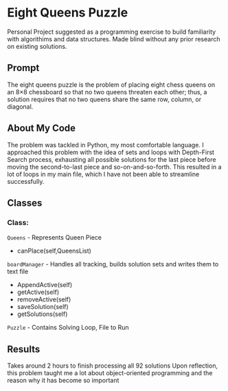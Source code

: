 # Eight Queens Puzzle
Personal Project suggested as a programming exercise to build familiarity with algorithims and data structures. Made blind without any prior research on existing solutions.

## Prompt 
The eight queens puzzle is the problem of placing eight chess queens on an 8×8 chessboard so that no two queens threaten each other; thus, a solution requires that no two queens share the same row, column, or diagonal.

## About My Code
The problem was tackled in Python, my most comfortable language. I approached this problem with the idea of sets and loops with Depth-First Search process, exhausting all possible solutions for the last piece before moving the second-to-last piece and so-on-and-so-forth. This resulted in a lot of loops in my main file, which I have not been able to streamline successfully. 

## Classes
### Class: 
`Queens` - Represents Queen Piece
* canPlace(self,QueensList)

`boardManager` - Handles all tracking, builds solution sets and writes them to text file
* AppendActive(self)
* getActive(self)
* removeActive(self)
* saveSolution(self)
* getSolutions(self)

`Puzzle` - Contains Solving Loop, File to Run

## Results
Takes around 2 hours to finish processing all 92 solutions
Upon reflection, this problem taught me a lot about object-oriented programming and the reason why it has become so important

